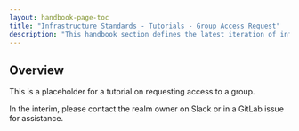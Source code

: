 ```yaml
---
layout: handbook-page-toc
title: "Infrastructure Standards - Tutorials - Group Access Request"
description: "This handbook section defines the latest iteration of infrastructure standards for AWS and GCP across all departments and groups at GitLab."
---
```


## Overview

This is a placeholder for a tutorial on requesting access to a group.

In the interim, please contact the realm owner on Slack or in a GitLab issue for assistance.
